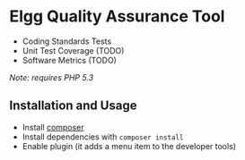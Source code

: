 Elgg Quality Assurance Tool
===========================

 * Coding Standards Tests
 * Unit Test Coverage (TODO)
 * Software Metrics (TODO)

*Note: requires PHP 5.3*

Installation and Usage
-----------------------
* Install [composer](http://getcomposer.org/)
* Install dependencies with `composer install`
* Enable plugin (it adds a menu item to the developer tools)

